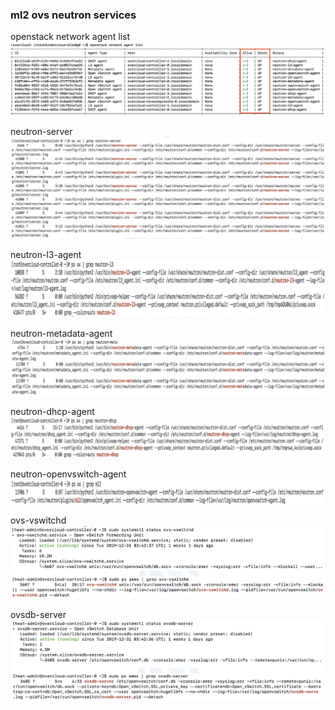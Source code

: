### ml2 ovs neutron services

openstack network agent list
![](pics/ml2-ovs-neutron-services-pic0.png)

neutron-server
![](pics/ml2-ovs-neutron-services-pic1.png)

neutron-l3-agent
![](pics/ml2-ovs-neutron-services-pic2.png)

neutron-metadata-agent
![](pics/ml2-ovs-neutron-services-pic3.png)

neutron-dhcp-agent
![](pics/ml2-ovs-neutron-services-pic4.png)

neutron-openvswitch-agent
![](pics/ml2-ovs-neutron-services-pic5.png)

ovs-vswitchd
![](pics/ml2-ovs-neutron-services-pic6.png)

ovsdb-server
![](pics/ml2-ovs-neutron-services-pic7.png)

